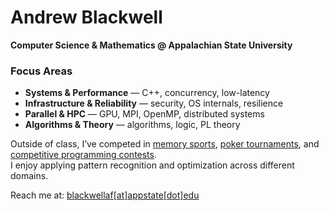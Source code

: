 # Andrew Blackwell  

**Computer Science & Mathematics @ Appalachian State University**  

### Focus Areas
- **Systems & Performance** — C++, concurrency, low-latency  
- **Infrastructure & Reliability** — security, OS internals, resilience  
- **Parallel & HPC** — GPU, MPI, OpenMP, distributed systems  
- **Algorithms & Theory** — algorithms, logic, PL theory

Outside of class, I’ve competed in [memory sports](https://mindsportsolympiad.com/), [poker tournaments](https://www.thehendonmob.com/), and [competitive programming contests](https://icpc.global/).\
I enjoy applying pattern recognition and optimization across different domains.  

Reach me at: [blackwellaf[at]appstate[dot]edu](mailto:blackwellaf@appstate.edu)  
